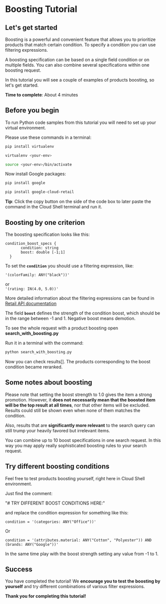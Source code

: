 # **Boosting Tutorial**

## Let's get started

Boosting is a powerful and convenient feature that allows you to prioritize products that match certain condition.
To specify a condition you can use filtering expressions.

A boosting specification can be based on a single field condition or on multiple fields. You can also combine several specifications within one boosting request.

In this tutorial you will see a couple of examples of products boosting, so let's get started.


**Time to complete**: About 4 minutes

## Before you begin

To run Python code samples from this tutorial you will need to set up your virtual environment.

Please use these commands in a terminal:
```bash
pip install virtualenv
```
```bash
virtualenv <your-env>
```
```bash
source <your-env>/bin/activate
```
Now install Google packages:
```bash
pip install google
```
```bash
pip install google-cloud-retail
```

**Tip**: Click the copy button on the side of the code box to later paste the command in the Cloud Shell terminal and run it.


## Boosting by one criterion

The boosting specification looks like this:
  
  ```
  condition_boost_specs {
         condition: string
         boost: double [-1;1]
    }
```

To set the **```condition```** you should use a filtering expression, like:

```'(colorFamily: ANY("black"))'``` 

or  
```'(rating: IN(4.0, 5.0))'```

More detailed information about the filtering expressions can be found in [Retail API documentation](https://cloud.google.com/retail/docs/filter-and-order#filter) 

The field **```boost```** defines the strength of the condition boost, which should be in the range between -1 and 1. Negative boost means demotion.

To see the whole request with a product boosting open **search_with_boosting.py**

Run it in a terminal with the command:
```bash
python search_with_boosting.py
```

Now you can check results[]. The products corresponding to the boost condition became reranked.

## Some notes about boosting

Please note that setting the boost strength to 1.0 gives the item a strong promotion. However, it **does not necessarily mean that the boosted item will be the top result at all times**, nor that other items will be excluded. 
Results could still be shown even when none of them matches the condition. 

Also, results that are **significantly more relevant** to the search query can still trump your heavily favored but irrelevant items.

You can combine up to 10 boost specifications in one search request. In this way you may apply really sophisticated boosting rules to your search request.

## Try different boosting conditions

Feel free to test products boosting yourself, right here in Cloud Shell environment.

Just find the comment: 

"# TRY DIFFERENT BOOST CONDITIONS HERE:"

and replace the condition expression for something like this:

```
condition = '(categories: ANY("Office"))'
```

Or
```
condition = '(attributes.material: ANY("Cotton", "Polyester")) AND (brands: ANY("Google"))'
```

In the same time play with the boost strength setting any value from -1 to 1.

## Success 

You have completed the tutorial! We **encourage you to test the boosting by yourself** and try different combinations of various filter expressions.

**Thank you for completing this tutorial!**

